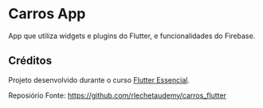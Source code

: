 # Carros App
App que utiliza widgets e plugins do Flutter, e funcionalidades do Firebase.
## Créditos
Projeto desenvolvido durante o curso [Flutter Essencial](https://www.udemy.com/course/flutter-essencial/).

Reposiório Fonte: <https://github.com/rlechetaudemy/carros_flutter>
